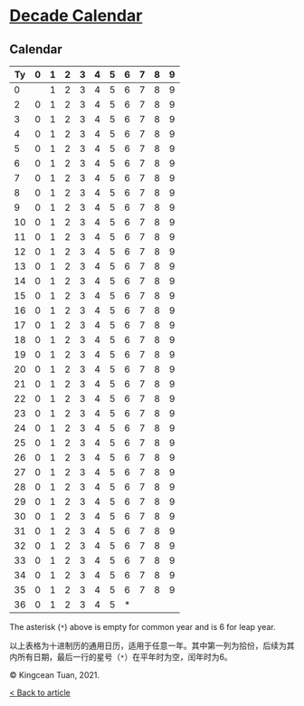 # [Decade Calendar](../)

## Calendar

| Ty | 0 | 1 | 2 | 3 | 4 | 5 | 6 | 7 | 8 | 9 |
| -- | - | - | - | - | - | - | - | - | - | - |
| 0 | | 1 | 2 | 3 | 4 | 5 | 6 | 7 | 8 | 9 |
| 2 | 0 | 1 | 2 | 3 | 4 | 5 | 6 | 7 | 8 | 9 |
| 3 | 0 | 1 | 2 | 3 | 4 | 5 | 6 | 7 | 8 | 9 |
| 4 | 0 | 1 | 2 | 3 | 4 | 5 | 6 | 7 | 8 | 9 |
| 5 | 0 | 1 | 2 | 3 | 4 | 5 | 6 | 7 | 8 | 9 |
| 6 | 0 | 1 | 2 | 3 | 4 | 5 | 6 | 7 | 8 | 9 |
| 7 | 0 | 1 | 2 | 3 | 4 | 5 | 6 | 7 | 8 | 9 |
| 8 | 0 | 1 | 2 | 3 | 4 | 5 | 6 | 7 | 8 | 9 |
| 9 | 0 | 1 | 2 | 3 | 4 | 5 | 6 | 7 | 8 | 9 |
| 10 | 0 | 1 | 2 | 3 | 4 | 5 | 6 | 7 | 8 | 9 |
| 11 | 0 | 1 | 2 | 3 | 4 | 5 | 6 | 7 | 8 | 9 |
| 12 | 0 | 1 | 2 | 3 | 4 | 5 | 6 | 7 | 8 | 9 |
| 13 | 0 | 1 | 2 | 3 | 4 | 5 | 6 | 7 | 8 | 9 |
| 14 | 0 | 1 | 2 | 3 | 4 | 5 | 6 | 7 | 8 | 9 |
| 15 | 0 | 1 | 2 | 3 | 4 | 5 | 6 | 7 | 8 | 9 |
| 16 | 0 | 1 | 2 | 3 | 4 | 5 | 6 | 7 | 8 | 9 |
| 17 | 0 | 1 | 2 | 3 | 4 | 5 | 6 | 7 | 8 | 9 |
| 18 | 0 | 1 | 2 | 3 | 4 | 5 | 6 | 7 | 8 | 9 |
| 19 | 0 | 1 | 2 | 3 | 4 | 5 | 6 | 7 | 8 | 9 |
| 20 | 0 | 1 | 2 | 3 | 4 | 5 | 6 | 7 | 8 | 9 |
| 21 | 0 | 1 | 2 | 3 | 4 | 5 | 6 | 7 | 8 | 9 |
| 22 | 0 | 1 | 2 | 3 | 4 | 5 | 6 | 7 | 8 | 9 |
| 23 | 0 | 1 | 2 | 3 | 4 | 5 | 6 | 7 | 8 | 9 |
| 24 | 0 | 1 | 2 | 3 | 4 | 5 | 6 | 7 | 8 | 9 |
| 25 | 0 | 1 | 2 | 3 | 4 | 5 | 6 | 7 | 8 | 9 |
| 26 | 0 | 1 | 2 | 3 | 4 | 5 | 6 | 7 | 8 | 9 |
| 27 | 0 | 1 | 2 | 3 | 4 | 5 | 6 | 7 | 8 | 9 |
| 28 | 0 | 1 | 2 | 3 | 4 | 5 | 6 | 7 | 8 | 9 |
| 29 | 0 | 1 | 2 | 3 | 4 | 5 | 6 | 7 | 8 | 9 |
| 30 | 0 | 1 | 2 | 3 | 4 | 5 | 6 | 7 | 8 | 9 |
| 31 | 0 | 1 | 2 | 3 | 4 | 5 | 6 | 7 | 8 | 9 |
| 32 | 0 | 1 | 2 | 3 | 4 | 5 | 6 | 7 | 8 | 9 |
| 33 | 0 | 1 | 2 | 3 | 4 | 5 | 6 | 7 | 8 | 9 |
| 34 | 0 | 1 | 2 | 3 | 4 | 5 | 6 | 7 | 8 | 9 |
| 35 | 0 | 1 | 2 | 3 | 4 | 5 | 6 | 7 | 8 | 9 |
| 36 | 0 | 1 | 2 | 3 | 4 | 5 | * | | | |

The asterisk (`*`) above is empty for common year and is 6 for leap year.

以上表格为十进制历的通用日历，适用于任意一年。其中第一列为拾份，后续为其内所有日期，最后一行的星号（`*`）在平年时为空，闰年时为6。

&copy; Kingcean Tuan, 2021.

[&lt; Back to article](../)
